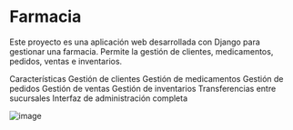 # Farmacia
Este proyecto es una aplicación web desarrollada con Django para gestionar una farmacia. Permite la gestión de clientes, medicamentos, pedidos, ventas e inventarios.

Características
Gestión de clientes
Gestión de medicamentos
Gestión de pedidos
Gestión de ventas
Gestión de inventarios
Transferencias entre sucursales
Interfaz de administración completa

![image](https://github.com/user-attachments/assets/85d88a28-bbfd-4471-a7dc-173c39b65df7)
